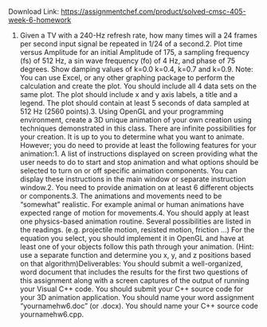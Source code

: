 Download Link: https://assignmentchef.com/product/solved-cmsc-405-week-6-homework
<br>
1. Given a TV with a 240-Hz refresh rate, how many times will a 24 frames per second input signal be repeated in 1/24 of a second.2. Plot time versus Amplitude for an initial Amplitude of 175, a sampling frequency (fs) of 512 Hz, a sin wave frequency (fo) of 4 Hz, and phase of 75 degrees. Show damping values of k=0.0 k=0.4, k=0.7 and k=0.9. Note: You can use Excel, or any other graphing package to perform the calculation and create the plot. You should include all 4 data sets on the same plot. The plot should include x and y axis labels, a title and a legend. The plot should contain at least 5 seconds of data sampled at 512 Hz (2560 points).3. Using OpenGL and your programming environment, create a 3D unique animation of your own creation using techniques demonstrated in this class. There are infinite possibilities for your creation. It is up to you to determine what you want to animate. However; you do need to provide at least the following features for your animation:1. A list of instructions displayed on screen providing what the user needs to do to start and stop animation and what options should be selected to turn on or off specific animation components. You can display these instructions in the main window or separate instruction window.2. You need to provide animation on at least 6 different objects or components.3. The animations and movements need to be “somewhat” realistic. For example animal or human animations have expected range of motion for movements.4. You should apply at least one physics-based animation routine. Several possibilities are listed in the readings. (e.g. projectile motion, resisted motion, friction …) For the equation you select, you should implement it in OpenGL and have at least one of your objects follow this path through your animation. (Hint: use a separate function and determine you x, y, and z positions based on that algorithm)Deliverables: You should submit a well-organized, word document that includes the results for the first two questions of this assignment along with a screen captures of the output of running your Visual C++ code. You should submit your C++ source code for your 3D animation application. You should name your word assignment “yournamehw6.doc” (or .docx). You should name your C++ source code yournamehw6.cpp.